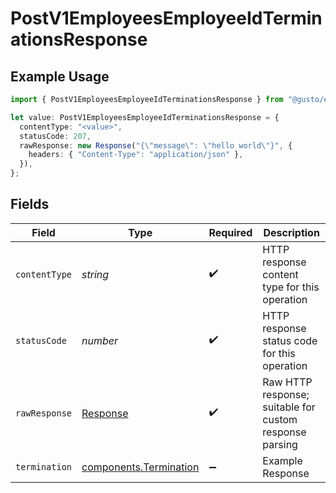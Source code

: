 # PostV1EmployeesEmployeeIdTerminationsResponse

## Example Usage

```typescript
import { PostV1EmployeesEmployeeIdTerminationsResponse } from "@gusto/embedded-api/models/operations";

let value: PostV1EmployeesEmployeeIdTerminationsResponse = {
  contentType: "<value>",
  statusCode: 207,
  rawResponse: new Response("{\"message\": \"hello world\"}", {
    headers: { "Content-Type": "application/json" },
  }),
};
```

## Fields

| Field                                                                 | Type                                                                  | Required                                                              | Description                                                           |
| --------------------------------------------------------------------- | --------------------------------------------------------------------- | --------------------------------------------------------------------- | --------------------------------------------------------------------- |
| `contentType`                                                         | *string*                                                              | :heavy_check_mark:                                                    | HTTP response content type for this operation                         |
| `statusCode`                                                          | *number*                                                              | :heavy_check_mark:                                                    | HTTP response status code for this operation                          |
| `rawResponse`                                                         | [Response](https://developer.mozilla.org/en-US/docs/Web/API/Response) | :heavy_check_mark:                                                    | Raw HTTP response; suitable for custom response parsing               |
| `termination`                                                         | [components.Termination](../../models/components/termination.md)      | :heavy_minus_sign:                                                    | Example Response                                                      |